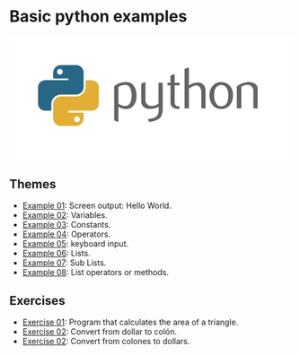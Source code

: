 # Basic python examples

![HCJ](./Img/python.jpg)

## Themes
 - [Example 01](Examples/Example_01/main.py): Screen output: Hello World.
 - [Example 02](Examples/Example_02/main.py): Variables.
 - [Example 03](Examples/Example_03/main.py): Constants.
 - [Example 04](Examples/Example_04/main.py): Operators.
 - [Example 05](Examples/Example_05/main.py): keyboard input.
 - [Example 06](Examples/Example_06/main.py): Lists.
 - [Example 07](Examples/Example_07/main.py): Sub Lists.
 - [Example 08](Examples/Example_08/main.py): List operators or methods.

 ## Exercises
 - [Exercise 01](Exercises/Ex01.py): Program that calculates the area of ​​a triangle.
 - [Exercise 02](Exercises/Ex02.py): Convert from dollar to colón.
 - [Exercise 02](Exercises/Ex02.py): Convert from colones to dollars.
